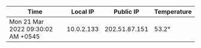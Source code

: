 | Time     | Local IP | Public IP | Temperature |
| ----------- | ----------- | ----------- | ----------- |
| Mon 21 Mar 2022 09:30:02 AM +0545      | 10.0.2.133     | 202.51.87.151  | 53.2° |
